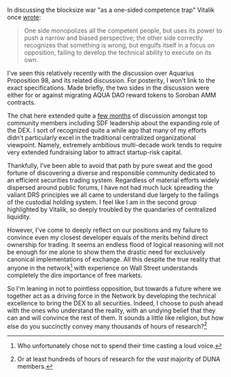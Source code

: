 In discussing the blocksize war "as a one-sided competence trap" Vitalik once [wrote](https://vitalik.eth.limo/general/2024/05/31/blocksize.html):

> One side monopolizes all the competent people, but uses its power to push a narrow and biased perspective; the other side correctly recognizes that something is wrong, but engulfs itself in a focus on opposition, failing to develop the technical ability to execute on its own.

I've seen this relatively recently with the discussion over Aquarius Proposition 98, and its related discussion. For posterity, I won't link to the exact specifications. Made briefly, the two sides in the discussion were either for or against migrating AQUA DAO reward tokens to Soroban AMM contracts.

The chat here extended quite a [few months](https://github.com/users/JFWooten4/projects/1/views/1?pane=issue&itemId=86699622) of discussion amongst top community members including SDF leadership about the expanding role of the DEX. I sort of recognized quite a while ago that many of my efforts didn't particularly excel in the traditional centralized organizational viewpoint. Namely, extremely ambitious multi-decade work tends to require very extended fundraising labor to attract startup-risk capital.

Thankfully, I've been able to avoid that path by pure sweat and the good fortune of discovering a diverse and responsible community dedicated to an efficient securities trading system. Regardless of material efforts widely dispersed around public forums, I have not had much luck spreading the valiant DRS principles we all came to understand due largely to the failings of the custodial holding system. I feel like I am in the second group highlighted by Vitalik, so deeply troubled by the quandaries of centralized liquidity.

However, I've come to deeply reflect on our positions and my failure to convince even my closest developer equals of the merits behind direct ownership for trading. It seems an endless flood of logical reasoning will not be enough for me alone to show them the drastic need for exclusively canonical implementations of exchange. All this despite the true reality that anyone in the network[^in] with experience on Wall Street understands completely the dire importance of free markets.

[^in]: Who unfortunately chose not to spend their time casting a loud voice.

So I'm leaning in not to pointless opposition, but towards a future where we together act as a driving force in the Network by developing the technical excellence to bring the DEX to all securities. Indeed, I choose to push ahead with the ones who understand the reality, with an undying belief that they can and will convince the rest of them. It sounds a little like religion, but how else do you succinctly convey many thousands of hours of research?[^co]

[^co]: Or at least hundreds of hours of research for the _vast_ majority of DUNA members.
